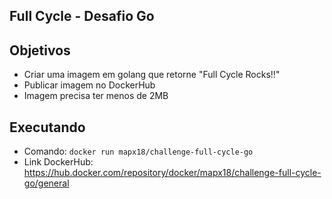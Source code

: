 ## Full Cycle - Desafio Go

## Objetivos
- Criar uma imagem em golang que retorne "Full Cycle Rocks!!"
- Publicar imagem no DockerHub
- Imagem precisa ter menos de 2MB

## Executando
- Comando: `docker run mapx18/challenge-full-cycle-go`
- Link DockerHub: https://hub.docker.com/repository/docker/mapx18/challenge-full-cycle-go/general